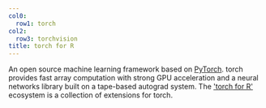```yaml
---
col0:
  row1: torch
col2:
  row3: torchvision
title: torch for R
---
```


An open source machine learning framework based on [PyTorch](https://pytorch.org).
torch provides fast array computation with strong GPU acceleration and a neural networks library built on a tape-based autograd system. The ['torch for R'](/packages) ecosystem is a collection of extensions for torch.
